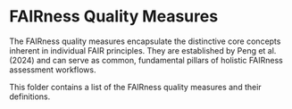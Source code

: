 FAIRness Quality Measures
============================

The FAIRness quality measures encapsulate the distinctive core concepts inherent in individual FAIR principles. They are established by Peng et al. (2024) and can serve as common, fundamental pillars of holistic FAIRness assessment workflows.

This folder contains a list of the FAIRness quality measures and their definitions.
